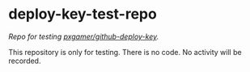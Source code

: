 # deploy-key-test-repo

_Repo for testing [pxgamer/github-deploy-key](https://github.com/pxgamer/github-deploy-key)._

This repository is only for testing. There is no code. No activity will be recorded.


